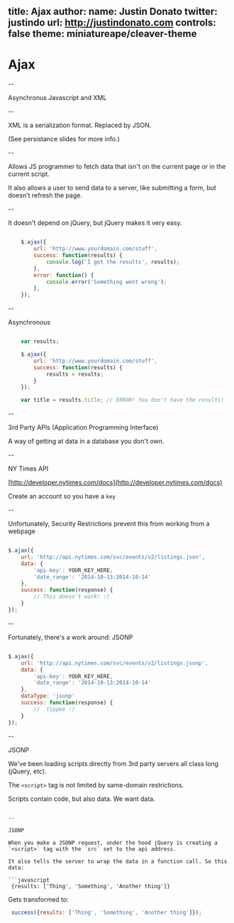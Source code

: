 title: Ajax
author:
  name: Justin Donato
  twitter: justindo
  url: http://justindonato.com
controls: false
theme: miniatureape/cleaver-theme
--

# Ajax

--

Asynchronus Javascript and XML

--

XML is a serialization format. Replaced by JSON.

(See persistance slides for more info.)

--

Allows JS programmer to fetch data that isn't on the current page or in the current script.

It also allows a user to send data to a server, like submitting a form, but doesn't refresh the page.

--

It doesn't depend on jQuery, but jQuery makes it very easy.

```javascript

    $.ajax({
        url: 'http://www.yourdomain.com/stuff', 
        success: function(results) {
            console.log('I got the results', results);
        },
        error: function() {
            console.error('Something went wrong');
        },
    });

```
--

Asynchronous

```javascript

    var results;

    $.ajax({
        url: 'http://www.yourdomain.com/stuff', 
        success: function(results) {
            results = results;
        }
    });

    var title = results.title; // ERROR! You don't have the results!

```
--

3rd Party APIs (Application Programming Interface)

A way of getting at data in a database you don't own.

--

NY Times API

[http://developer.nytimes.com/docs](http://developer.nytimes.com/docs)

Create an account so you have a `key`

--

Unfortunately, Security Restrictions prevent this from working from a webpage

```javascript

$.ajax({
    url: 'http://api.nytimes.com/svc/events/v2/listings.json',
    data: {
        'api-key': YOUR_KEY_HERE,
        'date_range': '2014-10-13:2014-10-14'
    },
    success: function(response) {
        // This doesn't work! :(
    }
});
```

--

Fortunately, there's a work around: JSONP

```javascript

$.ajax({
    url: 'http://api.nytimes.com/svc/events/v2/listings.jsonp',
    data: {
        'api-key': YOUR_KEY_HERE,
        'date_range': '2014-10-13:2014-10-14'
    },
    dataType: 'jsonp'
    success: function(response) {
        //  Yippee :)
    }
});

```

--

JSONP

We've been loading scripts directly from 3rd party servers all class long (jQuery, etc).

The `<script>` tag is not limited by same-domain restrictions.

Scripts contain code, but also data. We want data.

```

--

JSONP

When you make a JSONP request, under the hood jQuery is creating a `<script>` tag with the `src` set to the api address.

It also tells the server to wrap the data in a function call. So this data:

```javascript
 {results: ['Thing', 'Something', 'Another thing']}
```

Gets transformed to:

```javascript
 success({results: ['Thing', 'Something', 'Another thing']});
```


